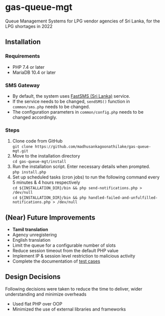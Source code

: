 # gas-queue-mgt

Queue Management Systems for LPG vendor agencies of Sri Lanka, for the LPG shortages in 2022

## Installation

### Requirements

* PHP 7.4 or later
* MariaDB 10.4 or later

### SMS Gateway

* By default, the system uses [FastSMS (Sri Lanka)](https://fastsms.lk/) service.
* If the service needs to be changed, `sendSMS()` function in `common/sms.php` needs to be changed.
* The configuration parameters in `common/config.php` needs to be changed accordingly.

### Steps

1. Clone code from GitHub<br>
   `git clone https://github.com/madhusankagoonathilake/gas-queue-mgt.git`
2. Move to the installation directory<br>
   `cd gas-queue-mgt/install`
3. Run the installation script. Enter necessary details when prompted.<br>
   `php install.php`
4. Set up scheduled tasks (cron jobs) to run the following command every 5 minutes & 4 hours respectively<br>
   `cd ${INSTALLATION_DIR}/bin && php send-notifications.php > /dev/null`<br>
   `cd ${INSTALLATION_DIR}/bin && php handled-failed-and-unfulfilled-notifications.php > /dev/null`

## (Near) Future Improvements

* **Tamil translation**
* Agency unregistering
* English translation
* Limit the queue for a configurable number of slots
* Reduce session timeout from the default PHP value 
* Implement IP & session level restriction to malicious activity
* Complete the documentation of [test cases](docs/TEST-CASES.md)

## Design Decisions

Following decisions were taken to reduce the time to deliver, wider understanding and minimize overheads

* Used flat PHP over OOP
* Minimized the use of external libraries and frameworks
